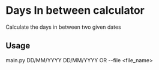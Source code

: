 # Days In between calculator
Calculate the days in between two given dates

## Usage
main.py DD/MM/YYYY DD/MM/YYYY OR --file <file_name>
